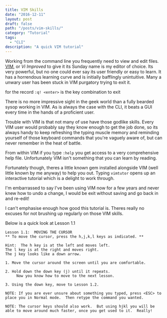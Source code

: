 ```yaml
---
title: VIM Skills
date: "2016-12-11"
layout: post
draft: false
path: "/posts/vim-skills/"
category: "Tutorial"
tags:
  - "CLI"
description: "A quick VIM tutorial"
---
```


Working from the command line you frequently need to view and edit files. [VIM](http://www.vim.org/), or *Vi Improved* to give it its Sunday name is my editor of choice. Its very powerful, but no one could ever say its user friendly or easy to learn. It has a horrendous learning curve and is initially bafflingly unintuitive. Many a unwary user has been stuck in VIM purgatory trying to exit it.

for the record `:q! <enter>` is the key combination to exit

There is no more impressive sight in the geek world than a fully bearded sysop working in VIM. As is always the case with the CLI, it beats a GUI every time in the hands of a proficient user.

Trouble with VIM is that not many of use have those godlike skills. Every VIM user would probably say they know enough to get the job done, so its always handy to keep refreshing the typing muscle memory and reminding yourself of those keyboard commands that you're vaguely aware of, but can never remember in the heat of battle.

From within VIM if you type `:help` you get access to a very comprehensive help file. Unfortunately VIM isn't something that you can learn by reading.

Fortunately though, theres a little known gem installed alongside VIM (well little known by me anyway) to help you out. Typing `vimtutor` opens up an interactive tutorial which is a delight to work through.

I'm embarrassed to say I've been using VIM now for a few years and never knew how to undo a change, I would be exit without saving and go back in and re-edit!

I can't emphasise enough how good this tutorial is. Theres really no excuses for not brushing up regularly on those VIM skills.

Below is a quick look at Lesson 1.1

```
Lesson 1.1:  MOVING THE CURSOR
** To move the cursor, press the h,j,k,l keys as indicated. **

Hint:  The h key is at the left and moves left.
The l key is at the right and moves right.
The j key looks like a down arrow.

1. Move the cursor around the screen until you are comfortable.

2. Hold down the down key (j) until it repeats.
     Now you know how to move to the next lesson.

3. Using the down key, move to Lesson 1.2.

NOTE: If you are ever unsure about something you typed, press <ESC> to place you in Normal mode.  Then retype the command you wanted.

NOTE: The cursor keys should also work.  But using hjkl you will be able to move around much faster, once you get used to it.  Really!
```